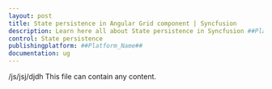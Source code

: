 ```yaml
---
layout: post
title: State persistence in Angular Grid component | Syncfusion
description: Learn here all about State persistence in Syncfusion ##Platform_Name## Grid component of Syncfusion Essential JS 2 and more.
control: State persistence 
publishingplatform: ##Platform_Name##
documentation: ug
---
```


/js/jsj/djdh
This file can contain any content.